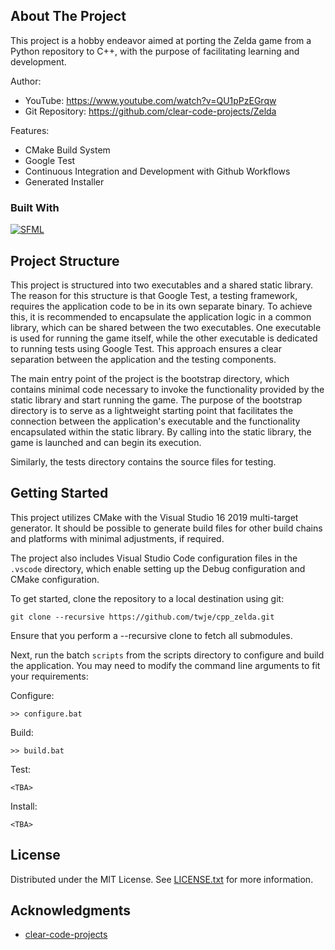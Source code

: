 ## About The Project

This project is a hobby endeavor aimed at porting the Zelda game from a Python repository to C++, with the purpose of facilitating learning and development.

Author:
- YouTube: https://www.youtube.com/watch?v=QU1pPzEGrqw
- Git Repository: https://github.com/clear-code-projects/Zelda

Features:
- CMake Build System
- Google Test
- Continuous Integration and Development with Github Workflows
- Generated Installer

### Built With

[![SFML][SFML-icon]][SFML-url]

## Project Structure

This project is structured into two executables and a shared static library. The reason for this structure is that Google Test, a testing framework, requires the application code to be in its own separate binary. To achieve this, it is recommended to encapsulate the application logic in a common library, which can be shared between the two executables. One executable is used for running the game itself, while the other executable is dedicated to running tests using Google Test. This approach ensures a clear separation between the application and the testing components.

The main entry point of the project is the bootstrap directory, which contains minimal code necessary to invoke the functionality provided by the static library and start running the game. The purpose of the bootstrap directory is to serve as a lightweight starting point that facilitates the connection between the application's executable and the functionality encapsulated within the static library. By calling into the static library, the game is launched and can begin its execution.

Similarly, the tests directory contains the source files for testing.

## Getting Started

This project utilizes CMake with the Visual Studio 16 2019 multi-target generator. It should be possible to generate build files for other build chains and platforms with minimal adjustments, if required.

The project also includes Visual Studio Code configuration files in the `.vscode` directory, which enable setting up the Debug configuration and CMake configuration.

To get started, clone the repository to a local destination using git:

```
git clone --recursive https://github.com/twje/cpp_zelda.git
```

Ensure that you perform a --recursive clone to fetch all submodules.

Next, run the batch `scripts` from the scripts directory to configure and build the application. You may need to modify the command line arguments to fit your requirements:

Configure:
```
>> configure.bat
```

Build:
```
>> build.bat
```

Test:
```
<TBA>
```

Install:
```
<TBA>
```

<!-- https://www.markdownguide.org/basic-syntax/#reference-style-links -->
[SFML-icon]: https://www.sfml-dev.org/images/logo.png
[SFML-url]: https://www.sfml-dev.org/

## License

Distributed under the MIT License. See [LICENSE.txt](LICENSE.txt) for more information.

## Acknowledgments

- [clear-code-projects](https://github.com/clear-code-projects)